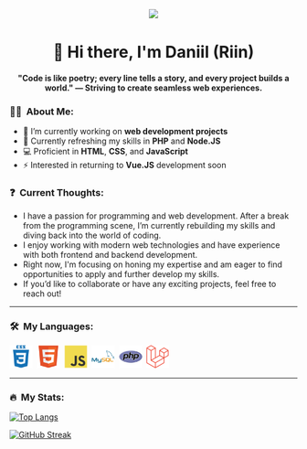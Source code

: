 <p align="center">
  <img src="https://i.imgur.com/BrTJSk7.gif" width="300"/>
</p>
<h1 align="center">👋 Hi there, I'm Daniil (Riin)</h1>
<h4 align="center">"Code is like poetry; every line tells a story, and every project builds a world."
— Striving to create seamless web experiences.</h3>

### 👨‍💻 &nbsp;About Me:
- 🔭 I’m currently working on **web development projects**  
- 🌱 Currently refreshing my skills in **PHP** and **Node.JS**  
- 💻 Proficient in **HTML**, **CSS**, and **JavaScript**  
- ⚡ Interested in returning to **Vue.JS** development soon  

### ❓ &nbsp;Current Thoughts:
-  I have a passion for programming and web development. After a break from the programming scene, I’m currently rebuilding my skills and diving back into the world of coding. <br />
-  I enjoy working with modern web technologies and have experience with both frontend and backend development. <br />
-  Right now, I'm focusing on honing my expertise and am eager to find opportunities to apply and further develop my skills. <br />
-  If you’d like to collaborate or have any exciting projects, feel free to reach out! <br />

---

### 🛠 &nbsp;My Languages:
<p>
  <img src="https://github.com/devicons/devicon/blob/master/icons/css3/css3-plain-wordmark.svg"  title="CSS3" alt="CSS" width="40" height="40"/>&nbsp;
  <img src="https://github.com/devicons/devicon/blob/master/icons/html5/html5-original.svg" title="HTML5" alt="HTML" width="40" height="40"/>&nbsp;
  <img src="https://github.com/devicons/devicon/blob/master/icons/javascript/javascript-original.svg" title="JavaScript" alt="JavaScript" width="40" height="40"/>&nbsp;
  <img src="https://github.com/devicons/devicon/blob/master/icons/mysql/mysql-original-wordmark.svg" title="MySQL" alt="MySQL" width="40" height="40"/>&nbsp;
  <img src="https://github.com/devicons/devicon/blob/master/icons/php/php-original.svg" title="PHP" alt="PHP" width="40" height="40"/>&nbsp;
  <img src="https://github.com/devicons/devicon/blob/master/icons/laravel/laravel-original.svg" title="HTML5" alt="HTML" width="40" height="40"/>&nbsp;
</p>

---
### 🔥 &nbsp;My Stats:
[![Top Langs](https://github-readme-stats.vercel.app/api/top-langs/?username=nightdepression&layout=compact&theme=vision-friendly-dark)](https://github.com/anuraghazra/github-readme-stats) <br />

<a href="https://git.io/streak-stats"><img src="https://streak-stats.demolab.com?user=nightdepression&theme=dark&hide_border=true&mode=weekly" alt="GitHub Streak" /></a>
